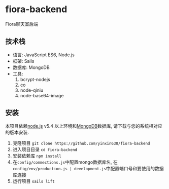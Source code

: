 # fiora-backend

Fiora聊天室后端

## 技术栈

* 语言: JavaScript ES6, Node.js
* 框架: Sails
* 数据库: MongoDB
* 工具:   
    1. bcrypt-nodejs
    2. co
    3. node-qiniu
    4. node-base64-image
    
## 安装

本项目依赖[node.js](http://npm.taobao.org/mirrors/node) v5.4 以上环境和[MongoDB](https://www.mongodb.org/downloads#production)数据库, 请下载与您的系统相对应的版本安装.  

1. 克隆项目 `git clone https://github.com/yinxin630/fiora-backend`
2. 进入项目目录 `cd fiora-backend`
3. 安装依赖库 `npm install`
4. 在`config/commections.js`中配置mongo数据库名, 在`config/env/production.js | development.js`中配置端口号和要使用的数据库连接
5. 运行项目 `sails lift`